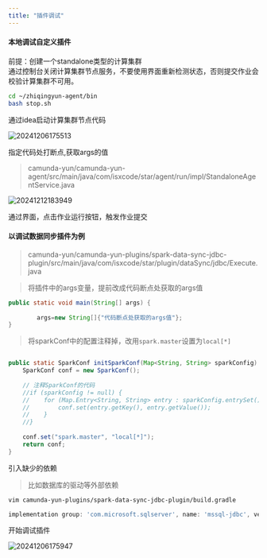 ```yaml
---
title: "插件调试"
---
```


#### 本地调试自定义插件

前提：创建一个standalone类型的计算集群   
通过控制台关闭计算集群节点服务，不要使用界面重新检测状态，否则提交作业会校验计算集群不可用。

```bash
cd ~/zhiqingyun-agent/bin
bash stop.sh
```

通过idea启动计算集群节点代码

![20241206175513](https://img.isxcode.com/picgo/20241206175513.png)

指定代码处打断点,获取args的值

> camunda-yun/camunda-yun-agent/src/main/java/com/isxcode/star/agent/run/impl/StandaloneAgentService.java

![20241212183949](https://img.isxcode.com/picgo/20241212183949.png)

通过界面，点击作业运行按钮，触发作业提交

#### 以调试数据同步插件为例

> camunda-yun/camunda-yun-plugins/spark-data-sync-jdbc-plugin/src/main/java/com/isxcode/star/plugin/dataSync/jdbc/Execute.java

> 将插件中的args变量，提前改成代码断点处获取的args值

```java
public static void main(String[] args) {
        
        args=new String[]{"代码断点处获取的args值"};
}
```

> 将sparkConf中的配置注释掉，改用`spark.master`设置为`local[*]`

```java

public static SparkConf initSparkConf(Map<String, String> sparkConfig) {
    SparkConf conf = new SparkConf();
    
    // 注释SparkConf的代码
    //if (sparkConfig != null) {
    //    for (Map.Entry<String, String> entry : sparkConfig.entrySet()) {
    //        conf.set(entry.getKey(), entry.getValue());
    //    }
    //}
    
    conf.set("spark.master", "local[*]");
    return conf;
}
```

引入缺少的依赖

> 比如数据库的驱动等外部依赖

```bash
vim camunda-yun-plugins/spark-data-sync-jdbc-plugin/build.gradle
```

```groovy
implementation group: 'com.microsoft.sqlserver', name: 'mssql-jdbc', version: '12.4.2.jre8'
```

开始调试插件

![20241206175947](https://img.isxcode.com/picgo/20241206175947.png)